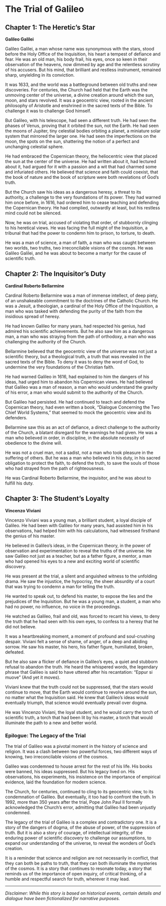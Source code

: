 
# The Trial of Galileo

## Chapter 1: The Heretic’s Star

**Galileo Galilei**

Galileo Galilei, a man whose name was synonymous with the stars, stood before the Holy Office of the Inquisition, his heart a tempest of defiance and fear. He was an old man, his body frail, his eyes, once so keen in their observation of the heavens, now dimmed by age and the relentless scrutiny of his accusers. But his mind, that brilliant and restless instrument, remained sharp, unyielding in its conviction.

It was 1633, and the world was a battleground between old truths and new discoveries. For centuries, the Church had held that the Earth was the unmoving center of the universe, a divine creation around which the sun, moon, and stars revolved. It was a geocentric view, rooted in the ancient philosophy of Aristotle and enshrined in the sacred texts of the Bible. To challenge it was to challenge God himself.

But Galileo, with his telescope, had seen a different truth. He had seen the phases of Venus, proving that it orbited the sun, not the Earth. He had seen the moons of Jupiter, tiny celestial bodies orbiting a planet, a miniature solar system that mirrored the larger one. He had seen the imperfections on the moon, the spots on the sun, shattering the notion of a perfect and unchanging celestial sphere.

He had embraced the Copernican theory, the heliocentric view that placed the sun at the center of the universe. He had written about it, had lectured about it, had argued for it with a passion and a wit that had charmed some and infuriated others. He believed that science and faith could coexist, that the book of nature and the book of scripture were both revelations of God’s truth.

But the Church saw his ideas as a dangerous heresy, a threat to its authority, a challenge to the very foundations of its power. They had warned him once before, in 1616, had ordered him to cease teaching and defending the Copernican theory. He had complied, outwardly at least, but his restless mind could not be silenced.

Now, he was on trial, accused of violating that order, of stubbornly clinging to his heretical views. He was facing the full might of the Inquisition, a tribunal that had the power to condemn him to prison, to torture, to death.

He was a man of science, a man of faith, a man who was caught between two worlds, two truths, two irreconcilable visions of the cosmos. He was Galileo Galilei, and he was about to become a martyr for the cause of scientific truth.

## Chapter 2: The Inquisitor’s Duty

**Cardinal Roberto Bellarmine**

Cardinal Roberto Bellarmine was a man of immense intellect, of deep piety, of an unshakeable commitment to the doctrines of the Catholic Church. He was a Jesuit, a theologian, a cardinal of the Holy Office of the Inquisition, a man who was tasked with defending the purity of the faith from the insidious spread of heresy.

He had known Galileo for many years, had respected his genius, had admired his scientific achievements. But he also saw him as a dangerous man, a man who was straying from the path of orthodoxy, a man who was challenging the authority of the Church.

Bellarmine believed that the geocentric view of the universe was not just a scientific theory, but a theological truth, a truth that was revealed in the sacred texts of the Bible. To deny it was to deny the word of God, to undermine the very foundations of the Christian faith.

He had warned Galileo in 1616, had explained to him the dangers of his ideas, had urged him to abandon his Copernican views. He had believed that Galileo was a man of reason, a man who would understand the gravity of his error, a man who would submit to the authority of the Church.

But Galileo had persisted. He had continued to teach and defend the Copernican theory, had even written a book, “Dialogue Concerning the Two Chief World Systems,” that seemed to mock the geocentric view and its defenders.

Bellarmine saw this as an act of defiance, a direct challenge to the authority of the Church, a blatant disregard for the warnings he had given. He was a man who believed in order, in discipline, in the absolute necessity of obedience to the divine will.

He was not a cruel man, not a sadist, not a man who took pleasure in the suffering of others. But he was a man who believed in his duty, in his sacred obligation to protect the faith, to defend the truth, to save the souls of those who had strayed from the path of righteousness.

He was Cardinal Roberto Bellarmine, the inquisitor, and he was about to fulfill his duty.

## Chapter 3: The Student’s Loyalty

**Vincenzo Viviani**

Vincenzo Viviani was a young man, a brilliant student, a loyal disciple of Galileo. He had been with Galileo for many years, had assisted him in his observations, had helped him with his calculations, had witnessed firsthand the genius of his master.

He believed in Galileo’s ideas, in the Copernican theory, in the power of observation and experimentation to reveal the truths of the universe. He saw Galileo not just as a teacher, but as a father figure, a mentor, a man who had opened his eyes to a new and exciting world of scientific discovery.

He was present at the trial, a silent and anguished witness to the unfolding drama. He saw the injustice, the hypocrisy, the sheer absurdity of a court that was trying to condemn a man for telling the truth.

He wanted to speak out, to defend his master, to expose the lies and the prejudices of the Inquisition. But he was a young man, a student, a man who had no power, no influence, no voice in the proceedings.

He watched as Galileo, frail and old, was forced to recant his views, to deny the truth that he had seen with his own eyes, to confess to a heresy that he did not believe.

It was a heartbreaking moment, a moment of profound and soul-crushing despair. Viviani felt a sense of shame, of anger, of a deep and abiding sorrow. He saw his master, his hero, his father figure, humiliated, broken, defeated.

But he also saw a flicker of defiance in Galileo’s eyes, a quiet and stubborn refusal to abandon the truth. He heard the whispered words, the legendary phrase that Galileo is said to have uttered after his recantation: “Eppur si muove” (And yet it moves).

Viviani knew that the truth could not be suppressed, that the stars would continue to move, that the Earth would continue to revolve around the sun, no matter what the Inquisition said. He knew that Galileo’s ideas would eventually triumph, that science would eventually prevail over dogma.

He was Vincenzo Viviani, the loyal student, and he would carry the torch of scientific truth, a torch that had been lit by his master, a torch that would illuminate the path to a new and better world.

### Epilogue: The Legacy of the Trial

The trial of Galileo was a pivotal moment in the history of science and religion. It was a clash between two powerful forces, two different ways of knowing, two irreconcilable visions of the cosmos.

Galileo was condemned to house arrest for the rest of his life. His books were banned, his ideas suppressed. But his legacy lived on. His observations, his experiments, his insistence on the importance of empirical evidence, laid the foundation for modern science.

The Church, for centuries, continued to cling to its geocentric view, to its condemnation of Galileo. But eventually, it too had to confront the truth. In 1992, more than 350 years after the trial, Pope John Paul II formally acknowledged the Church’s error, admitting that Galileo had been unjustly condemned.

The legacy of the trial of Galileo is a complex and contradictory one. It is a story of the dangers of dogma, of the abuse of power, of the suppression of truth. But it is also a story of courage, of intellectual integrity, of the enduring power of scientific discovery to challenge our assumptions, to expand our understanding of the universe, to reveal the wonders of God’s creation.

It is a reminder that science and religion are not necessarily in conflict, that they can both be paths to truth, that they can both illuminate the mysteries of the cosmos. It is a story that continues to resonate today, a story that reminds us of the importance of open inquiry, of critical thinking, of a humble and respectful search for truth, wherever it may lead.

***

*Disclaimer: While this story is based on historical events, certain details and dialogue have been fictionalized for narrative purposes.*